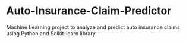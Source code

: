 # Auto-Insurance-Claim-Predictor
Machine Learning project to analyze and predict auto insurance claims using Python and Scikit-learn library

